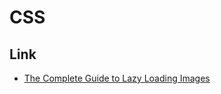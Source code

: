 # CSS

## Link

* [The Complete Guide to Lazy Loading Images](https://css-tricks.com/the-complete-guide-to-lazy-loading-images/)

